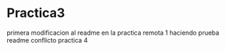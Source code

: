 # Practica3 
primera modificacion al readme en la practica remota 1
haciendo prueba readme conflicto 
practica 4